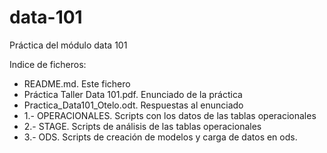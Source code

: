 # data-101
Práctica del módulo data 101

Indice de ficheros:
  * README.md. Este fichero
  * Práctica Taller Data 101.pdf. Enunciado de la práctica
  * Practica_Data101_Otelo.odt. Respuestas al enunciado
  * 1.- OPERACIONALES. Scripts con los datos de las tablas operacionales
  * 2.- STAGE. Scripts de análisis de las tablas operacionales
  * 3.- ODS. Scripts de creación de modelos y carga de datos en ods.
